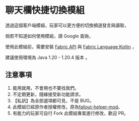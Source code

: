 # 聊天欄快捷切換模組
透過這個客戶端模組，玩家可以更方便的切換頻道發言與讀取，

倘若不知道如何使用模組，請 Google 查詢，

使用此模組前，需要安裝 [Fabric API](https://www.curseforge.com/minecraft/mc-mods/fabric-api) 與 [Fabric Language Kotlin](https://www.curseforge.com/minecraft/mc-mods/fabric-language-kotlin) ，

建議使用環境為 <span class="label label-info">Java 1.20 - 1.20.4 版本</span> 。

## 注意事項
1. 能用就用，不會用也不要找我們。
2. 不定期更新，隨緣接受新功能請求。
3. 【私訊】為全部選項都可見，不是 BUG。
4. 此模組已經原作者授權修改，原為[fallout-helper-mod](https://github.com/patyhank/FalloutHelper)。
5. 有能力的玩家可自行 Fork 此模組專案進行修改，歡迎 PR。
